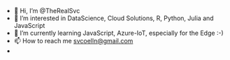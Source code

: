 - 👋 Hi, I’m @TheRealSvc
- 👀 I’m interested in DataScience, Cloud Solutions, R, Python, Julia and JavaScript  
- 🌱 I’m currently learning JavaScript, Azure-IoT, especially for the Edge :-)
- 📫 How to reach me svcoelln@gmail.com
- 

<!---
TheRealSvc/TheRealSvc is a ✨ special ✨ repository because its `README.md` (this file) appears on your GitHub profile.
You can click the Preview link to take a look at your changes.
--->
